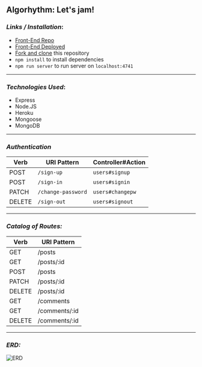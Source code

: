 ## Algorhythm: Let's jam!
### _Links / Installation_:
- [Front-End Repo](https://github.com/cclancy97/Algorhythm)
- [Front-End Deployed](https://cclancy97.github.io/Algorhythm/)
- [Fork and clone](https://git.generalassemb.ly/ga-wdi-boston/meta/wiki/ForkAndClone) this repository
- `npm install` to install dependencies
- `npm run server` to run server on `localhost:4741`
---
### _Technologies Used_:
- Express
- Node.JS
- Heroku
- Mongoose
- MongoDB

---
### _Authentication_

| Verb   | URI Pattern            | Controller#Action |
|--------|------------------------|-------------------|
| POST   | `/sign-up`             | `users#signup`    |
| POST   | `/sign-in`             | `users#signin`    |
| PATCH  | `/change-password`     | `users#changepw`  |
| DELETE | `/sign-out`        | `users#signout`   |
---
### _Catalog of Routes:_

Verb         |	URI Pattern
------------ | -------------
GET | /posts
GET | /posts/:id
POST | /posts
PATCH | /posts/:id
DELETE | /posts/:id
GET | /comments
GET | /comments/:id
DELETE | /comments/:id

---
### _ERD:_
  ![ERD](https://i.imgur.com/rQoKth3.jpg "ERD")

